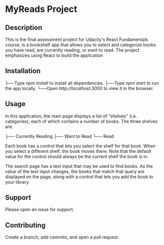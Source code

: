 # MyReads Project #

## Description

This is the final assessment project for Udacity's React Fundamentals course, is a bookshelf app that allows you to select and categorize books you have read, are currently reading, or want to read. The project emphasizes using React to build the application

## Installation

├──Type *npm install* to install all dependencies.
├──Type *npm start* to run the app locally.
└──Open *http://localhost:3000* to view it in the browser.

## Usage

In this application, the main page displays a list of "shelves" (i.e. categories), each of which contains a number of books. The three shelves are:

├── Currently Reading
├── Want to Read
└── Read

Each book has a control that lets you select the shelf for that book. When you select a different shelf, the book moves there. Note that the default value for the control should always be the current shelf the book is in.

The search page has a text input that may be used to find books. As the value of the text input changes, the books that match that query are displayed on the page, along with a control that lets you add the book to your library.

## Support

Please open an issue for support.

## Contributing

Create a branch, add commits, and open a pull request.